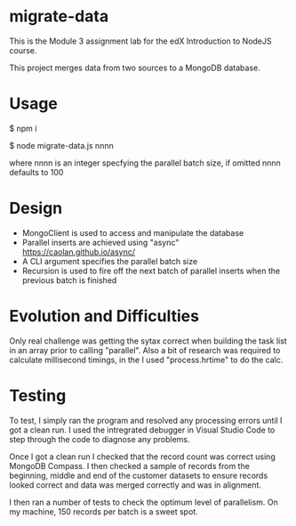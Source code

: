 # migrate-data

This is the Module 3 assignment lab for the edX Introduction to NodeJS course.

This project merges data from two sources to a MongoDB database.

# Usage

$ npm i

$ node migrate-data.js nnnn

where nnnn is an integer specfying the parallel batch size, if omitted nnnn defaults to 100

# Design

* MongoClient is used to access and manipulate the database
* Parallel inserts are achieved using "async" https://caolan.github.io/async/
* A CLI argument specifies the parallel batch size
* Recursion is used to fire off the next batch of parallel inserts when the previous batch is finished


# Evolution and Difficulties

Only real challenge was getting the sytax correct when building the task list in an array prior to calling "parallel". Also a bit of research was required to calculate millisecond timings, in the I used "process.hrtime" to do the calc.


# Testing

To test, I simply ran the program and resolved any processing errors until I got a clean run. I used the intregrated debugger in Visual Studio Code to step through the code to diagnose any problems.

Once I got a clean run I checked that the record count was correct using MongoDB Compass. I then checked a sample of records from the beginning, middle and end of the customer datasets to ensure records looked correct and data was merged correctly and was in alignment.

I then ran a number of tests to check the optimum level of parallelism. On my machine, 150 records per batch is a sweet spot.
